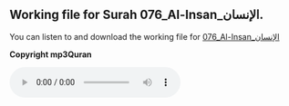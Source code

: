 
## Working file for Surah 076_Al-Insan_الإنسان.

You can listen to and download the working file for [076_Al-Insan_الإنسان](https://server9.mp3quran.net/huthifi_qalon/076.mp3)

**Copyright mp3Quran**

<audio controls src="https://server9.mp3quran.net/huthifi_qalon/076.mp3"></audio>
